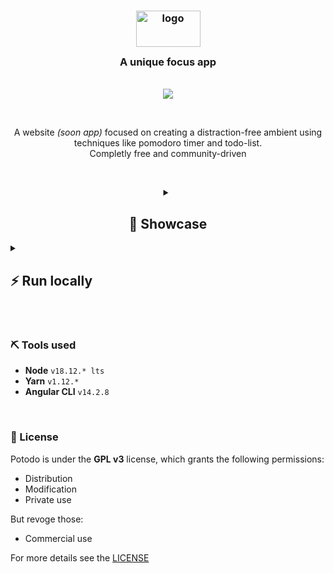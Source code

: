 <h3 align="center">
<a href="https://potodo.live">
<img src="https://user-images.githubusercontent.com/53125029/202863003-9eb276fe-b641-4466-9d3b-d0a6f650441e.svg" width="103px" height="58px" alt="logo">
</a><br/>
<img src="https://raw.githubusercontent.com/catppuccin/catppuccin/main/assets/misc/transparent.png" height="30" width="0px"/>
A unique focus app
<img src="https://raw.githubusercontent.com/catppuccin/catppuccin/main/assets/misc/transparent.png" height="30" width="0px"/>
</h3>
&nbsp;
<div align="center">
<img src="https://img.shields.io/github/license/PotodoApp/potodo?color=blue"> 
</div>

&nbsp;

<p align="center">
A website <em>(soon app)</em> focused on creating a distraction-free ambient using techniques like pomodoro timer and todo-list.<br>
Completly free and community-driven
</p>

&nbsp;

<details>
<summary align="center"><h2>📸 Showcase</h2></summary>

![Main screen](https://user-images.githubusercontent.com/53125029/202861400-b66fb043-c5ad-44d6-9ecd-7fd97cf8d9ea.png)
![Timer screen](https://user-images.githubusercontent.com/53125029/202861416-f0fbecd6-beca-46ab-b723-21b26a4de9b5.png)
![Setting Screen](https://user-images.githubusercontent.com/53125029/202861436-96cf50fa-bd11-4993-8253-908e001de289.png)

</details>
<details>
<summary><h2>⚡ Run locally </h2></summary>
This app doesn't have a Docker build, still necessary the use of Angular CLI  
Before, make sure you have installed Node 18v lts and NPM

To download Angular CLI execute:  
```npm i -g @angular/cli```  

And this app uses yarn as package manager since it builds faster than NPM
Check if you have currently installed: `yarn -v`  
If not, execute:  
```npm i -g yarn```  

After downloading the requirements, enter on the downloaded repository and execute:  
```ng serve```  
to run locally.   
Finally, enter on: `http://localhost:4200/`  

</details>

&nbsp;

### ⛏ Tools used
- **Node** `v18.12.* lts`
- **Yarn** `v1.12.*`
- **Angular CLI** `v14.2.8`  

&nbsp;

### 📜 License
Potodo is under the **GPL v3** license, which grants the following permissions:  

- Distribution
- Modification
- Private use

But revoge those:
- Commercial use

For more details see the [LICENSE](https://github.com/juniokoi/Potodo/blob/main/LICENSE)


